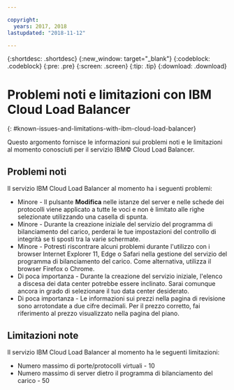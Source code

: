 ```yaml
---

copyright:
  years: 2017, 2018
lastupdated: "2018-11-12"

---
```


{:shortdesc: .shortdesc}
{:new_window: target="_blank"}
{:codeblock: .codeblock}
{:pre: .pre}
{:screen: .screen}
{:tip: .tip}
{:download: .download}

# Problemi noti e limitazioni con IBM Cloud Load Balancer
{: #known-issues-and-limitations-with-ibm-cloud-load-balancer}

Questo argomento fornisce le informazioni sui problemi noti e le limitazioni al momento conosciuti per il servizio IBM© Cloud Load Balancer.

## Problemi noti
Il servizio IBM Cloud Load Balancer al momento ha i seguenti problemi:

* Minore - Il pulsante **Modifica** nelle istanze del server e nelle schede dei protocolli viene applicato a tutte le voci e non è limitato alle righe selezionate utilizzando una casella di spunta. 
* Minore - Durante la creazione iniziale del servizio del programma di bilanciamento del carico, perderai le tue impostazioni del controllo di integrità se ti sposti tra la varie schermate.
* Minore - Potresti riscontrare alcuni problemi durante l'utilizzo con i browser Internet Explorer 11, Edge o Safari nella gestione del servizio del programma di bilanciamento del carico. Come alternativa, utilizza il browser Firefox o Chrome. 
* Di poca importanza - Durante la creazione del servizio iniziale, l'elenco a discesa dei data center potrebbe essere inclinato. Sarai comunque ancora in grado di selezionare il tuo data center desiderato.
* Di poca importanza - Le informazioni sui prezzi nella pagina di revisione sono arrotondate a due cifre decimali. Per il prezzo corretto, fai riferimento al prezzo visualizzato nella pagina del piano.

## Limitazioni note
Il servizio IBM Cloud Load Balancer al momento ha le seguenti limitazioni:

* Numero massimo di porte/protocolli virtuali - 10
* Numero massimo di server dietro il programma di bilanciamento del carico - 50

